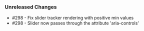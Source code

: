 ### Unreleased Changes

- #298 - Fix slider tracker rendering with positive min values
- #298 - Slider now passes through the attribute 'aria-controls'
